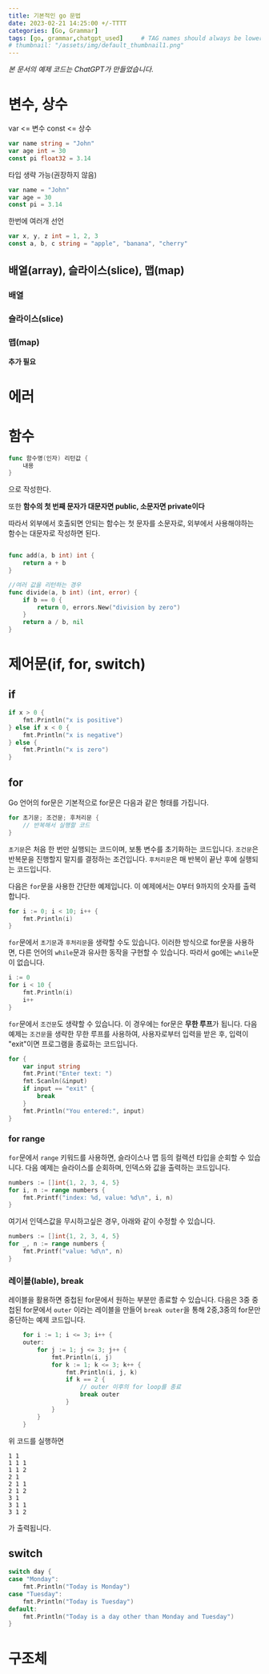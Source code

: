 ```yaml
---
title: 기본적인 go 문법
date: 2023-02-21 14:25:00 +/-TTTT
categories: [Go, Grammar]
tags: [go, grammar,chatgpt_used]     # TAG names should always be lowercase
# thumbnail: "/assets/img/default_thumbnail1.png"
---
```


*본 문서의 예제 코드는 ChatGPT가 만들었습니다.*


# 변수, 상수


var <= 변수
const <= 상수

```go
var name string = "John"
var age int = 30
const pi float32 = 3.14
```

타입 생략 가능(권장하지 않음)

```go
var name = "John"
var age = 30
const pi = 3.14
```

한번에 여러개 선언

```go
var x, y, z int = 1, 2, 3
const a, b, c string = "apple", "banana", "cherry"
```

## 배열(array), 슬라이스(slice), 맵(map)

### 배열

### 슬라이스(slice)

### 맵(map)

**추가 필요**


# 에러
<!-- 에러타입, 에러 만드는 법 -->



# 함수


```go
func 함수명(인자) 리턴값 {
    내용
}
```


으로 작성한다.

또한 **함수의 첫 번째 문자가 대문자면 public, 소문자면 private이다**

따라서 외부에서 호출되면 안되는 함수는 첫 문자를 소문자로, 외부에서 사용해야하는 함수는 대문자로 작성하면 된다.


```go

func add(a, b int) int {
    return a + b
}

//여러 값을 리턴하는 경우
func divide(a, b int) (int, error) {
    if b == 0 {
        return 0, errors.New("division by zero")
    }
    return a / b, nil
}

```

# 제어문(if, for, switch)

## if
```go
if x > 0 {
    fmt.Println("x is positive")
} else if x < 0 {
    fmt.Println("x is negative")
} else {
    fmt.Println("x is zero")
}


```

## for

Go 언어의 for문은 기본적으로 for문은 다음과 같은 형태를 가집니다.

```go
for 초기문; 조건문; 후처리문 {
    // 반복해서 실행할 코드
}

```


`초기문`은 처음 한 번만 실행되는 코드이며, 보통 변수를 초기화하는 코드입니다. `조건문`은 반복문을 진행할지 말지를 결정하는 조건입니다. `후처리문`은 매 반복이 끝난 후에 실행되는 코드입니다.

다음은 `for`문을 사용한 간단한 예제입니다. 이 예제에서는 0부터 9까지의 숫자를 출력합니다.


```go
for i := 0; i < 10; i++ {
    fmt.Println(i)
}

```


`for`문에서 `초기문`과 `후처리문`을 생략할 수도 있습니다. 이러한 방식으로 for문을 사용하면, 다른 언어의 `while`문과 유사한 동작을 구현할 수 있습니다. 따라서 go에는 `while`문이 없습니다.


```go
i := 0
for i < 10 {
    fmt.Println(i)
    i++
}

```


`for`문에서 `조건문`도 생략할 수 있습니다. 이 경우에는 for문은 **무한 루프**가 됩니다. 다음 예제는 `조건문`을 생략한 무한 루프를 사용하여, 사용자로부터 입력을 받은 후, 입력이 "exit"이면 프로그램을 종료하는 코드입니다.


```go
for {
    var input string
    fmt.Print("Enter text: ")
    fmt.Scanln(&input)
    if input == "exit" {
        break
    }
    fmt.Println("You entered:", input)
}


```

### for range

`for`문에서 `range` 키워드를 사용하면, 슬라이스나 맵 등의 컬렉션 타입을 순회할 수 있습니다. 다음 예제는 슬라이스를 순회하며, 인덱스와 값을 출력하는 코드입니다.

```go
numbers := []int{1, 2, 3, 4, 5}
for i, n := range numbers {
    fmt.Printf("index: %d, value: %d\n", i, n)
}


```

여기서 인덱스값을 무시하고싶은 경우, 아래와 같이 수정할 수 있습니다.

```go
numbers := []int{1, 2, 3, 4, 5}
for _, n := range numbers {
    fmt.Printf("value: %d\n", n)
}

```




### 레이블(lable), break

레이블을 활용하면 중첩된 for문에서 원하는 부분만 종료할 수 있습니다. 다음은 3중 중첩된 for문에서 `outer` 이라는 레이블을 만들어 `break outer`을 통해 2중,3중의 for문만 중단하는 예제 코드입니다.

```go
	for i := 1; i <= 3; i++ {
	outer:
		for j := 1; j <= 3; j++ {
			fmt.Println(i, j)
			for k := 1; k <= 3; k++ {
				fmt.Println(i, j, k)
				if k == 2 {
					// outer 이후의 for loop를 종료
					break outer
				}
			}
		}
	}

```

위 코드를 실행하면 

```
1 1
1 1 1
1 1 2
2 1
2 1 1
2 1 2
3 1
3 1 1
3 1 2
```

가 출력됩니다.



### 

## switch

```go
switch day {
case "Monday":
    fmt.Println("Today is Monday")
case "Tuesday":
    fmt.Println("Today is Tuesday")
default:
    fmt.Println("Today is a day other than Monday and Tuesday")
}
```



# 구조체







